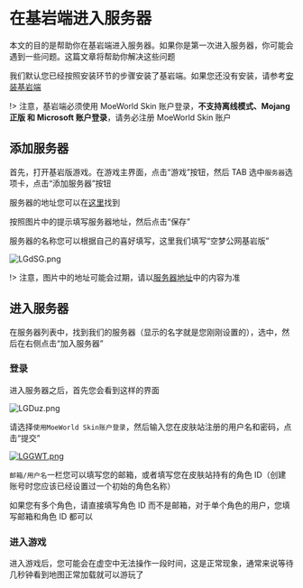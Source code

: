 # 在基岩端进入服务器

本文的目的是帮助你在基岩端进入服务器。如果你是第一次进入服务器，你可能会遇到一些问题。这篇文章将帮助你解决这些问题

我们默认您已经按照安装环节的步骤安装了基岩端。如果您还没有安装，请参考[安装基岩端](install/bedrock.md)

!> 注意，基岩端必须使用 MoeWorld Skin 账户登录，**不支持离线模式、Mojang 正版 和 Microsoft 账户登录**，请务必注册 MoeWorld Skin 账户

## 添加服务器

首先，打开基岩版游戏。在游戏主界面，点击“游戏”按钮，然后 TAB 选中`服务器`选项卡，点击“添加服务器”按钮

服务器的地址您可以在[这里](begin/host.md)找到

按照图片中的提示填写服务器地址，然后点击“保存”

服务器的名称您可以根据自己的喜好填写，这里我们填写“空梦公网基岩版”

![LGdSG.png](https://r2.img.cdn.loliloli.net/19d48d1c0382158a62dfb072681f2190/2024/05/12/LGdSG.png)

!> 注意，图片中的地址可能会过期，请以[服务器地址](begin/host.md)中的内容为准

## 进入服务器

在服务器列表中，找到我们的服务器（显示的名字就是您刚刚设置的），选中，然后在右侧点击“加入服务器”

### 登录

进入服务器之后，首先您会看到这样的界面

![LGDuz.png](https://r2.img.cdn.loliloli.net/19d48d1c0382158a62dfb072681f2190/2024/05/12/LGDuz.png)

请选择`使用MoeWorld Skin账户登录`，然后输入您在皮肤站注册的用户名和密码，点击“提交”

[![LGGWT.png](https://r2.img.cdn.loliloli.net/19d48d1c0382158a62dfb072681f2190/2024/05/12/LGGWT.png)](https://img.loliloli.moe/image/LGGWT)

`邮箱/用户名`一栏您可以填写您的邮箱，或者填写您在皮肤站持有的角色 ID（创建账号时您应该已经设置过一个初始的角色名称）

如果您有多个角色，请直接填写角色 ID 而不是邮箱，对于单个角色的用户，您填写邮箱和角色 ID 都可以

### 进入游戏

进入游戏后，您可能会在虚空中无法操作一段时间，这是正常现象，通常来说等待几秒钟看到地图正常加载就可以游玩了
